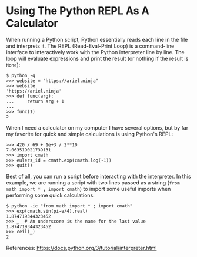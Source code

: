 # Using The Python REPL As A Calculator

When running a Python script, Python essentially reads each line in the file and interprets it. The REPL (Read-Eval-Print Loop) is a command-line interface to interactively work with the Python interpreter line by line. The loop will evaluate expressions and print the result (or nothing if the result is `None`):
```console
$ python -q
>>> website = "https://ariel.ninja"
>>> website
'https://ariel.ninja'
>>> def func(arg):
...     return arg + 1
...
>>> func(1)
2
```

When I need a calculator on my computer I have several options, but by far my favorite for quick and simple calculations is using Python's REPL:
```console
>>> 420 / 69 + 1e+3 / 2**10
7.063519021739131
>>> import cmath
>>> eulers_id = cmath.exp(cmath.log(-1))
>>> quit()
```

Best of all, you can run a script before interacting with the interpreter. In this example, we are running a script with two lines passed as a string (`from math import * ; import cmath`) to import some useful imports when performing some quick calculations:
```console
$ python -ic "from math import * ; import cmath"
>>> exp(cmath.sin(pi-e/4).real)
1.874719344323452
>>> _  # An underscore is the name for the last value
1.874719344323452
>>> ceil(_)
2
```

References:
https://docs.python.org/3/tutorial/interpreter.html
